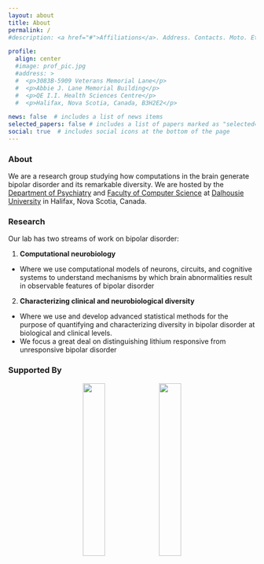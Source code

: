 ```yaml
---
layout: about
title: About
permalink: /
#description: <a href="#">Affiliations</a>. Address. Contacts. Moto. Etc.

profile:
  align: center
  #image: prof_pic.jpg
  #address: >
  #  <p>3083B-5909 Veterans Memorial Lane</p>
  #  <p>Abbie J. Lane Memorial Building</p>
  #  <p>QE I.I. Health Sciences Centre</p>
  #  <p>Halifax, Nova Scotia, Canada, B3H2E2</p>

news: false  # includes a list of news items
selected_papers: false # includes a list of papers marked as "selected={true}"
social: true  # includes social icons at the bottom of the page
---
```


### About

We are a research group studying how computations in the brain generate bipolar disorder and its remarkable diversity. We are hosted by the [Department of Psychiatry](https://medicine.dal.ca/departments/department-sites/psychiatry.html) and [Faculty of Computer Science](https://www.dal.ca/faculty/computerscience.html) at [Dalhousie University](https://dal.ca) in Halifax, Nova Scotia, Canada.

### Research

Our lab has two streams of work on bipolar disorder:  

1. **Computational neurobiology**
  - Where we use computational models of neurons, circuits, and cognitive systems to understand mechanisms by which brain abnormalities result in observable features of bipolar disorder

2. **Characterizing clinical and neurobiological diversity**  
  - Where we use and develop advanced statistical methods for the purpose of quantifying and characterizing diversity in bipolar disorder at biological and clinical levels. 
  - We focus a great deal on distinguishing lithium responsive from unresponsive bipolar disorder

### Supported By

<div style="text-align:center">
    <img src="https://i0.wp.com/researchns.ca/wp-content/uploads/2020/08/researchNS-black-e1598896370234.png?zoom=2&resize=350%2C85&ssl=1" style="width:30%;">
    <img src="https://dmrf.ca/img/logo.png" style="width:30%;"> 
</div>
